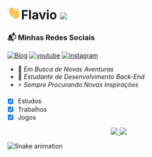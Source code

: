 <h1> <img src="https://raw.githubusercontent.com/ABSphreak/ABSphreak/master/gifs/Hi.gif" height="30px"Olá, Eu Sou<a href="https://github.com/flaviotn595">Flavio</a> <img height="30px" src="https://emojis.slackmojis.com/emojis/images/1531849430/4246/blob-sunglasses.gif?1531849430"></h1>
</h1>

### 📬 Minhas Redes Sociais
[![Blog](https://img.shields.io/badge/GitHub-100000?style=for-the-badge&logo=github&logoColor=white)](https://github.com/flaviotn595)
[![youtube](https://img.shields.io/badge/YouTube-FF0000?style=for-the-badge&logo=youtube&logoColor=white)](https://m.youtube.com/channel/UCzBxPxlC38-33Hw1m05_o8Q)
[![instagram](https://img.shields.io/badge/Instagram-E4405F?style=for-the-badge&logo=instagram&logoColor=white)](https://www.instagram.com/flavio_tsj/)

* 🔭 _Em Busca de Novas Aventuras_
* 🌱 _Estudante de Desenvolvimento Back-End_
* ⚡ _Sempre Procurando Novas Inspirações_
- [x] Estudos
- [x] Trabalhos
- [x] Jogos

<div align="center">
  <a href="https://github.com/flaviotn595">
  <img height="180em" src="https://github-readme-stats.vercel.app/api?username=flaviotn595&show_icons=true&theme=dark&include_all_commits=true&count_private=true"/>
  <img height="180em" src="https://github-readme-stats.vercel.app/api/top-langs/?username=flaviotn595&layout=compact&langs_count=7&theme=dark"/>    
</div>

 <div align="center">
<a href="https://i.ibb.co/sHkNmmR/images.png" alt="pngwing-com-1" border="0" /></a>
  </div>
   
![Snake animation](https://github.com/flaviotn595/flaviotn595/blob/output/github-contribution-grid-snake.svg)
